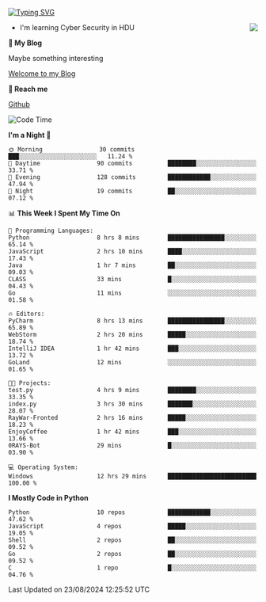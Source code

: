 [![Typing SVG](https://readme-typing-svg.herokuapp.com?font=Fira+Code&pause=1000&random=false&width=450&height=60&lines=Hello+%F0%9F%91%8B%F0%9F%8F%BB;I'm+JBNRZ)](https://git.io/typing-svg)

<a href="#">
  <img align="right" src="https://github-readme-stats.vercel.app/api?username=JBNRZ&show_icons=true&bg_color=15,f2f7fd,E0EAFC" />
</a>

- I'm learning Cyber Security in HDU

 **🌱 My Blog**

Maybe something interesting

[Welcome to my Blog](https://jbnrz.com.cn/)

 **💬 Reach me** 

[Github](https://github.com/JBNRZ)


<!--START_SECTION:waka-->
![Code Time](http://img.shields.io/badge/Code%20Time-640%20hrs%2011%20mins-blue)

**I'm a Night 🦉** 

```text
🌞 Morning                30 commits          ███░░░░░░░░░░░░░░░░░░░░░░   11.24 % 
🌆 Daytime                90 commits          ████████░░░░░░░░░░░░░░░░░   33.71 % 
🌃 Evening                128 commits         ████████████░░░░░░░░░░░░░   47.94 % 
🌙 Night                  19 commits          ██░░░░░░░░░░░░░░░░░░░░░░░   07.12 % 
```


📊 **This Week I Spent My Time On** 

```text
💬 Programming Languages: 
Python                   8 hrs 8 mins        ████████████████░░░░░░░░░   65.14 % 
JavaScript               2 hrs 10 mins       ████░░░░░░░░░░░░░░░░░░░░░   17.43 % 
Java                     1 hr 7 mins         ██░░░░░░░░░░░░░░░░░░░░░░░   09.03 % 
CLASS                    33 mins             █░░░░░░░░░░░░░░░░░░░░░░░░   04.43 % 
Go                       11 mins             ░░░░░░░░░░░░░░░░░░░░░░░░░   01.58 % 

🔥 Editors: 
PyCharm                  8 hrs 13 mins       ████████████████░░░░░░░░░   65.89 % 
WebStorm                 2 hrs 20 mins       █████░░░░░░░░░░░░░░░░░░░░   18.74 % 
IntelliJ IDEA            1 hr 42 mins        ███░░░░░░░░░░░░░░░░░░░░░░   13.72 % 
GoLand                   12 mins             ░░░░░░░░░░░░░░░░░░░░░░░░░   01.65 % 

🐱‍💻 Projects: 
test.py                  4 hrs 9 mins        ████████░░░░░░░░░░░░░░░░░   33.35 % 
index.py                 3 hrs 30 mins       ███████░░░░░░░░░░░░░░░░░░   28.07 % 
RayWar-Fronted           2 hrs 16 mins       █████░░░░░░░░░░░░░░░░░░░░   18.23 % 
EnjoyCoffee              1 hr 42 mins        ███░░░░░░░░░░░░░░░░░░░░░░   13.66 % 
0RAYS-Bot                29 mins             █░░░░░░░░░░░░░░░░░░░░░░░░   03.90 % 

💻 Operating System: 
Windows                  12 hrs 29 mins      █████████████████████████   100.00 % 
```

**I Mostly Code in Python** 

```text
Python                   10 repos            ████████████░░░░░░░░░░░░░   47.62 % 
JavaScript               4 repos             █████░░░░░░░░░░░░░░░░░░░░   19.05 % 
Shell                    2 repos             ██░░░░░░░░░░░░░░░░░░░░░░░   09.52 % 
Go                       2 repos             ██░░░░░░░░░░░░░░░░░░░░░░░   09.52 % 
C                        1 repo              █░░░░░░░░░░░░░░░░░░░░░░░░   04.76 % 
```




 Last Updated on 23/08/2024 12:25:52 UTC
<!--END_SECTION:waka-->
